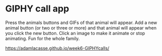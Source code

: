 # GIPHY call app
Press the animals buttons and GIFs of that animal will appear.
Add a new animal button (or two or three or more) and that animal will appear when you click the new button.
Click an image to make it animate or stop animating.
Fun for the whole family.

https://adamlacasse.github.io/week6-GIPHYcalls/

